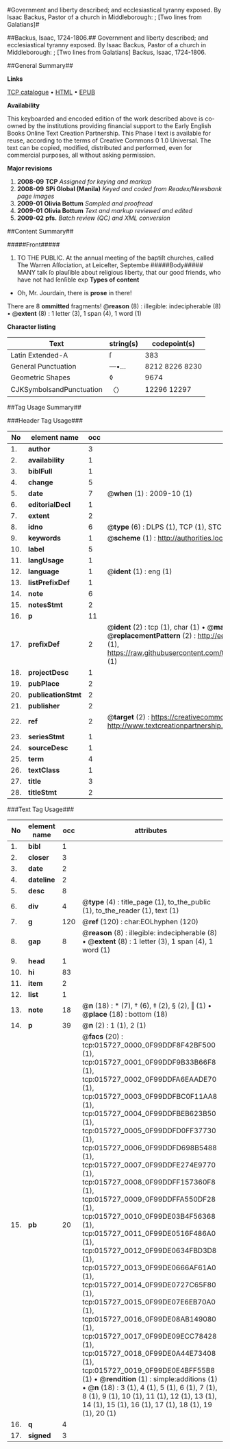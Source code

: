 #Government and liberty described; and ecclesiastical tyranny exposed. By Isaac Backus, Pastor of a church in Middleborough: ; [Two lines from Galatians]#

##Backus, Isaac, 1724-1806.##
Government and liberty described; and ecclesiastical tyranny exposed. By Isaac Backus, Pastor of a church in Middleborough: ; [Two lines from Galatians]
Backus, Isaac, 1724-1806.

##General Summary##

**Links**

[TCP catalogue](http://www.ota.ox.ac.uk/tcp/)  • 
[HTML](http://tei.it.ox.ac.uk/tcp/Texts-HTML/free/N12/N12452.html)  • 
[EPUB](http://tei.it.ox.ac.uk/tcp/Texts-EPUB/free/N12/N12452.epub)

**Availability**

This keyboarded and encoded edition of the
	       work described above is co-owned by the institutions
	       providing financial support to the Early English Books
	       Online Text Creation Partnership. This Phase I text is
	       available for reuse, according to the terms of Creative
	       Commons 0 1.0 Universal. The text can be copied,
	       modified, distributed and performed, even for
	       commercial purposes, all without asking permission.

**Major revisions**

1. __2008-09__ __TCP__ *Assigned for keying and markup*
1. __2008-09__ __SPi Global (Manila)__ *Keyed and coded from Readex/Newsbank page images*
1. __2009-01__ __Olivia Bottum__ *Sampled and proofread*
1. __2009-01__ __Olivia Bottum__ *Text and markup reviewed and edited*
1. __2009-02__ __pfs.__ *Batch review (QC) and XML conversion*

##Content Summary##

#####Front#####

1. TO THE PUBLIC.
At the annual meeting of the baptiſt churches, called The Warren Aſſociation, at Leiceſter, Septembe
#####Body#####
MANY talk ſo plauſible about religious liberty, that our good friends, who have not had ſenſible exp
**Types of content**

  * Oh, Mr. Jourdain, there is **prose** in there!

There are 8 **ommitted** fragments! 
 @__reason__ (8) : illegible: indecipherable (8)  •  @__extent__ (8) : 1 letter (3), 1 span (4), 1 word (1)

**Character listing**


|Text|string(s)|codepoint(s)|
|---|---|---|
|Latin Extended-A|ſ|383|
|General Punctuation|—•…|8212 8226 8230|
|Geometric Shapes|◊|9674|
|CJKSymbolsandPunctuation|〈〉|12296 12297|

##Tag Usage Summary##

###Header Tag Usage###

|No|element name|occ|attributes|
|---|---|---|---|
|1.|__author__|3||
|2.|__availability__|1||
|3.|__biblFull__|1||
|4.|__change__|5||
|5.|__date__|7| @__when__ (1) : 2009-10 (1)|
|6.|__editorialDecl__|1||
|7.|__extent__|2||
|8.|__idno__|6| @__type__ (6) : DLPS (1), TCP (1), STC (1), NOTIS (1), IMAGE-SET (1), EVANS-CITATION (1)|
|9.|__keywords__|1| @__scheme__ (1) : http://authorities.loc.gov/ (1)|
|10.|__label__|5||
|11.|__langUsage__|1||
|12.|__language__|1| @__ident__ (1) : eng (1)|
|13.|__listPrefixDef__|1||
|14.|__note__|6||
|15.|__notesStmt__|2||
|16.|__p__|11||
|17.|__prefixDef__|2| @__ident__ (2) : tcp (1), char (1)  •  @__matchPattern__ (2) : ([0-9\-]+):([0-9IVX]+) (1), (.+) (1)  •  @__replacementPattern__ (2) : http://eebo.chadwyck.com/downloadtiff?vid=$1&page=$2 (1), https://raw.githubusercontent.com/textcreationpartnership/Texts/master/tcpchars.xml#$1 (1)|
|18.|__projectDesc__|1||
|19.|__pubPlace__|2||
|20.|__publicationStmt__|2||
|21.|__publisher__|2||
|22.|__ref__|2| @__target__ (2) : https://creativecommons.org/publicdomain/zero/1.0/ (1), http://www.textcreationpartnership.org/docs/. (1)|
|23.|__seriesStmt__|1||
|24.|__sourceDesc__|1||
|25.|__term__|4||
|26.|__textClass__|1||
|27.|__title__|3||
|28.|__titleStmt__|2||


###Text Tag Usage###

|No|element name|occ|attributes|
|---|---|---|---|
|1.|__bibl__|1||
|2.|__closer__|3||
|3.|__date__|2||
|4.|__dateline__|2||
|5.|__desc__|8||
|6.|__div__|4| @__type__ (4) : title_page (1), to_the_public (1), to_the_reader (1), text (1)|
|7.|__g__|120| @__ref__ (120) : char:EOLhyphen (120)|
|8.|__gap__|8| @__reason__ (8) : illegible: indecipherable (8)  •  @__extent__ (8) : 1 letter (3), 1 span (4), 1 word (1)|
|9.|__head__|1||
|10.|__hi__|83||
|11.|__item__|2||
|12.|__list__|1||
|13.|__note__|18| @__n__ (18) : * (7), † (6), ‡ (2), § (2), ‖ (1)  •  @__place__ (18) : bottom (18)|
|14.|__p__|39| @__n__ (2) : 1 (1), 2 (1)|
|15.|__pb__|20| @__facs__ (20) : tcp:015727_0000_0F99DDF8F42BF500 (1), tcp:015727_0001_0F99DDF9B33B66F8 (1), tcp:015727_0002_0F99DDFA6EAADE70 (1), tcp:015727_0003_0F99DDFBC0F11AA8 (1), tcp:015727_0004_0F99DDFBEB623B50 (1), tcp:015727_0005_0F99DDFD0FF37730 (1), tcp:015727_0006_0F99DDFD698B5488 (1), tcp:015727_0007_0F99DDFE274E9770 (1), tcp:015727_0008_0F99DDFF157360F8 (1), tcp:015727_0009_0F99DDFFA550DF28 (1), tcp:015727_0010_0F99DE03B4F56368 (1), tcp:015727_0011_0F99DE0516F486A0 (1), tcp:015727_0012_0F99DE0634FBD3D8 (1), tcp:015727_0013_0F99DE0666AF61A0 (1), tcp:015727_0014_0F99DE0727C65F80 (1), tcp:015727_0015_0F99DE07E6EB70A0 (1), tcp:015727_0016_0F99DE08AB149080 (1), tcp:015727_0017_0F99DE09ECC78428 (1), tcp:015727_0018_0F99DE0A44E73408 (1), tcp:015727_0019_0F99DE0E4BFF55B8 (1)  •  @__rendition__ (1) : simple:additions (1)  •  @__n__ (18) : 3 (1), 4 (1), 5 (1), 6 (1), 7 (1), 8 (1), 9 (1), 10 (1), 11 (1), 12 (1), 13 (1), 14 (1), 15 (1), 16 (1), 17 (1), 18 (1), 19 (1), 20 (1)|
|16.|__q__|4||
|17.|__signed__|3||
